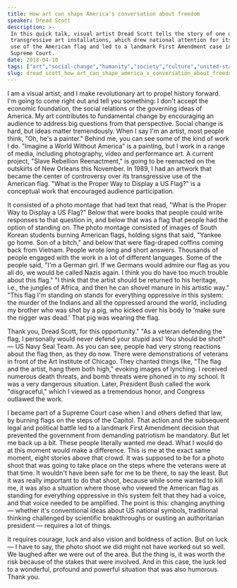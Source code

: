 ```yaml
---
title: How art can shape America's conversation about freedom
speaker: Dread Scott
description: >-
 In this quick talk, visual artist Dread Scott tells the story of one of his most
 transgressive art installations, which drew national attention for its controversial
 use of the American flag and led to a landmark First Amendment case in the US
 Supreme Court.
date: 2018-04-10
tags: ["art","social-change","humanity","society","culture","united-states","politics"]
slug: dread_scott_how_art_can_shape_america_s_conversation_about_freedom
---
```


I am a visual artist, and I make revolutionary art to propel history forward. I'm going to
come right out and tell you something: I don't accept the economic foundation, the social
relations or the governing ideas of America. My art contributes to fundamental change by
encouraging an audience to address big questions from that perspective. Social change is
hard, but ideas matter tremendously. When I say I'm an artist, most people think, "Oh, he's
a painter." Behind me, you can see some of the kind of work I do. "Imagine a World Without
America" is a painting, but I work in a range of media, including photography, video and
performance art. A current project, "Slave Rebellion Reenactment," is going to be
reenacted on the outskirts of New Orleans this November. In 1989, I had an artwork that
became the center of controversy over its transgressive use of the American flag. "What is
the Proper Way to Display a US Flag?" is a conceptual work that encouraged audience
participation.

It consisted of a photo montage that had text that read, "What is the Proper Way to
Display a US Flag?" Below that were books that people could write responses to that
question in, and below that was a flag that people had the option of standing on. The
photo montage consisted of images of South Korean students burning American flags, holding
signs that said, "Yankee go home. Son of a bitch," and below that were flag-draped coffins
coming back from Vietnam. People wrote long and short answers. Thousands of people engaged
with the work in a lot of different languages. Some of the people said, "I'm a German
girl. If we Germans would admire our flag as you all do, we would be called Nazis again. I
think you do have too much trouble about this flag." "I think that the artist should be
returned to his heritage, i.e., the jungles of Africa, and then he can shovel manure in
his artistic way." "This flag I'm standing on stands for everything oppressive in this
system: the murder of the Indians and all the oppressed around the world, including my
brother who was shot by a pig, who kicked over his body to 'make sure the nigger was
dead.' That pig was wearing the flag.

Thank you, Dread Scott, for this opportunity." "As a veteran defending the flag, I
personally would never defend your stupid ass! You should be shot!" — US Navy Seal Team. As
you can see, people had very strong reactions about the flag then, as they do now. There
were demonstrations of veterans in front of the Art Institute of Chicago. They chanted
things like, "The flag and the artist, hang them both high," evoking images of lynching. I
received numerous death threats, and bomb threats were phoned in to my school. It was a
very dangerous situation. Later, President Bush called the work "disgraceful," which I
viewed as a tremendous honor, and Congress outlawed the work.

I became part of a Supreme Court case when I and others defied that law, by burning flags
on the steps of the Capitol. That action and the subsequent legal and political battle led
to a landmark First Amendment decision that prevented the government from demanding
patriotism be mandatory. But let me back up a bit. These people literally wanted me dead.
What I would do at this moment would make a difference. This is me at the exact same
moment, eight stories above that crowd. It was supposed to be for a photo shoot that was
going to take place on the steps where the veterans were at that time. It wouldn't have
been safe for me to be there, to say the least. But it was really important to do that
shoot, because while some wanted to kill me, it was also a situation where those who
viewed the American flag as standing for everything oppressive in this system felt that
they had a voice, and that voice needed to be amplified. The point is this: changing
anything — whether it's conventional ideas about US national symbols, traditional thinking
challenged by scientific breakthroughs or ousting an authoritarian president — requires a
lot of things.

It requires courage, luck and also vision and boldness of action. But on luck — I have to
say, the photo shoot we did might not have worked out so well. We laughed after we were
out of the area. But the thing is, it was worth the risk because of the stakes that were
involved. And in this case, the luck led to a wonderful, profound and powerful situation
that was also humorous. Thank you.

<!--
ad_duration=3.33
comment_count=38
event="TED2018"
external_start_time=0
has_talk_citation=1
intro_duration=11.82
is_subtitle_required="False"
is_talk_featured="True"
language="en"
language_swap="False"
native_language="en"
number_of_related_talks=6
number_of_speakers=1
number_of_subtitled_videos=20
number_of_tags=7
number_of_talk_download_languages=22
number_of_talk_more_resources=0
number_of_talk_recommendations=2
number_of_talks_take_actions=2
post_ad_duration=0.83
published_timestamp="2018-08-27 14:54:26"
recording_date="2018-04-10"
speaker_description="Visual artist"
speaker_is_published=1
speaker_name="Dread Scott"
talk_more_resources=[]
talk_name="How art can shape America's conversation about freedom"
talk_recommendations_blurb="More resources curated by Dread Scott"
talks_tags=["art","social-change","humanity","society","culture","united-states","politics"]
url_audio="https://download.ted.com/talks/DreadScott_2018U.mp3?apikey=acme-roadrunner"
url_photo_speaker="https://pe.tedcdn.com/images/ted/c42013022998fce126204476276fcffb883ada3f_254x191.jpg"
url_photo_talk="https://s3.amazonaws.com/talkstar-photos/uploads/ef759233-58bf-4fcf-bec7-98b773efbcb8/DreadScott2018U-embed.jpg"
url_webpage="https://www.ted.com/talks/dread_scott_how_art_can_shape_america_s_conversation_about_freedom"
video_type_name="TED Stage Talk"
-->